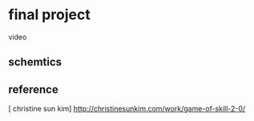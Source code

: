 # final project

video

## schemtics

## reference
[ christine sun kim] http://christinesunkim.com/work/game-of-skill-2-0/
